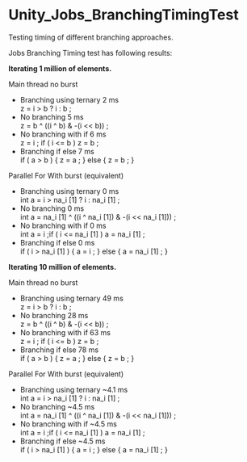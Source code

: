 # Unity_Jobs_BranchingTimingTest
Testing timing of different branching approaches.

Jobs Branching Timing test has following results:

**Iterating 1 million of elements.**

Main thread no burst
- Branching using ternary 2 ms        
  z = i > b ? i : b ;
- No branching 5 ms             
  z = b ^ ((i ^ b) & -(i << b)) ;
- No branching with if 6 ms     
  z = i ; if ( i <= b ) z = b ;
- Branching if else 7 ms        
  if ( a > b ) { z = a ; } else { z = b ; }

Parallel For With burst         (equivalent)
- Branching using ternary 0 ms        
  int a = i > na_i [1] ? i : na_i [1] ;
- No branching 0 ms            
  int a = na_i [1] ^ ((i ^ na_i [1]) & -(i << na_i [1])) ;
- No branching with if 0 ms    
  int a = i ;if ( i <= na_i [1] ) a = na_i [1] ;
- Branching if else 0 ms       
  if ( i > na_i [1] ) { a = i ; } else { a = na_i [1] ; }



**Iterating 10 million of elements.**

Main thread no burst
- Branching using ternary 49 ms        
  z = i > b ? i : b ;
- No branching 28 ms             
  z = b ^ ((i ^ b) & -(i << b)) ;
- No branching with if 63 ms     
  z = i ; if ( i <= b ) z = b ;
- Branching if else 78 ms        
  if ( a > b ) { z = a ; } else { z = b ; }

Parallel For With burst         (equivalent)
- Branching using ternary ~4.1 ms        
  int a = i > na_i [1] ? i : na_i [1] ;
- No branching ~4.5 ms            
  int a = na_i [1] ^ ((i ^ na_i [1]) & -(i << na_i [1])) ;
- No branching with if ~4.5 ms    
  int a = i ;if ( i <= na_i [1] ) a = na_i [1] ;
- Branching if else ~4.5 ms       
  if ( i > na_i [1] ) { a = i ; } else { a = na_i [1] ; }
  
